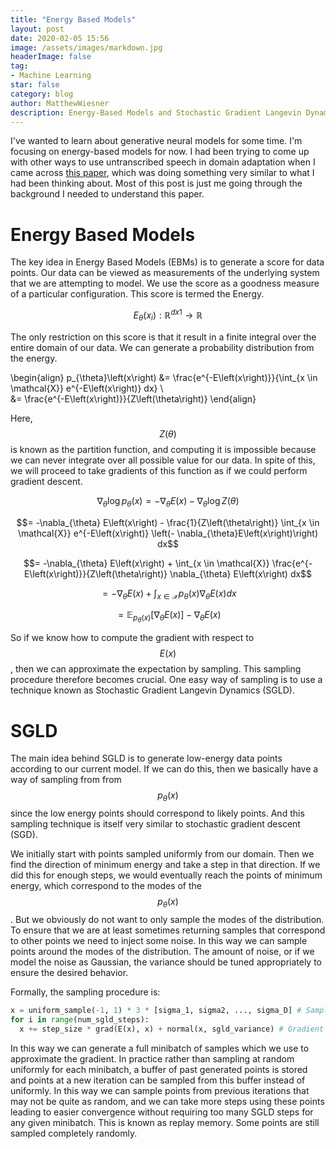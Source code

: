 ```yaml
---
title: "Energy Based Models"
layout: post
date: 2020-02-05 15:56
image: /assets/images/markdown.jpg
headerImage: false
tag:
- Machine Learning
star: false
category: blog
author: MatthewWiesner
description: Energy-Based Models and Stochastic Gradient Langevin Dynamics
---
```


I've wanted to learn about generative neural models for some time. I'm focusing on energy-based models for now. I had been trying to come up with
other ways to use untranscribed speech in domain adaptation when I came across [this paper](https://arxiv.org/pdf/1912.03263.pdf), which was
doing something very similar to what I had been thinking about. Most of this post is just me going through the background I needed to
understand this paper.


# Energy Based Models

The key idea in Energy Based Models (EBMs) is to generate a score for data points. Our data can be viewed as measurements of the underlying system
that we are attempting to model. We use the score as a goodness measure of a particular configuration. This score is termed the Energy. 

$$E_{\theta}\left(x_i\right) : \mathbb{R}^{d x 1} \to \mathbb{R}$$

The only restriction on this score is that it result in a finite integral over the entire domain of our data. We can generate a probability distribution
from the energy.

\begin{align}
p_{\theta}\left(x\right) &= \frac{e^{-E\left(x\right)}}{\int_{x \in \mathcal{X}} e^{-E\left(x\right)} dx} \\\
&= \frac{e^{-E\left(x\right)}}{Z\left(\theta\right)}
\end{align}

Here, $$Z\left(\theta\right)$$ is known as the partition function, and computing it is impossible because we can never integrate over all possible value
for our data. In spite of this, we will proceed to take gradients of this function as if we could perform gradient descent.

$$\nabla_{\theta} \log{p_{\theta}\left(x\right)} = -\nabla_{\theta} E\left(x\right) - \nabla_{\theta} \log{Z\left(\theta\right)} $$

$$= -\nabla_{\theta} E\left(x\right) - \frac{1}{Z\left(\theta\right)} \int_{x \in \mathcal{X}} e^{-E\left(x\right)} \left(- \nabla_{\theta}E\left(x\right)\right) dx$$

$$= -\nabla_{\theta} E\left(x\right) + \int_{x \in \mathcal{X}} \frac{e^{-E\left(x\right)}}{Z\left(\theta\right)} \nabla_{\theta} E\left(x\right) dx$$

$$= -\nabla_{\theta} E\left(x\right) + \int_{x \in \mathcal{X}} p_{\theta}\left(x\right) \nabla_{\theta} E\left(x\right) dx$$

$$= \mathbb{E}_{p_{\theta}\left(x\right)} \left[\nabla_{\theta}E\left(x\right)\right] - \nabla_{\theta} E\left(x\right) $$

So if we know how to compute the gradient with respect to $$E\left(x\right)$$, then we can approximate the expectation by sampling.
This sampling procedure therefore becomes crucial. One easy way of sampling is to use a technique known as Stochastic Gradient Langevin Dynamics (SGLD).

# SGLD

The main idea behind SGLD is to generate low-energy data points according to our current model. If we can do this, then we basically have a way of
sampling from from $$p_{\theta}\left(x\right)$$ since the low energy points should correspond to likely points. And this sampling technique is itself very
similar to stochastic gradient descent (SGD).

We initially start with points sampled uniformly from our domain. Then we find the direction of minimum energy and take a step in that direction.
If we did this for enough steps, we would eventually reach the points of minimum energy, which correspond to the modes of the $$p_{\theta}\left(x\right)$$.
But we obviously do not want to only sample the modes of the distribution. To ensure that we are at least sometimes returning samples that correspond to other points
we need to inject some noise. In this way we can sample points around the modes of the distribution. The amount of noise, 
or if we model the noise as Gaussian, the variance should be tuned appropriately to ensure the desired behavior.

Formally, the sampling procedure is:

```python
x = uniform_sample(-1, 1) * 3 * [sigma_1, sigma2, ..., sigma_D] # Sample uniformly from the inout domain (approximated by 3 standard devations per dimension)
for i in range(num_sgld_steps):
  x += step_size * grad(E(x), x) + normal(x, sgld_variance) # Gradient of the energy E with respect to x
```

In this way we can generate a full minibatch of samples which we use to approximate the gradient. In practice rather than sampling at random uniformly
for each minibatch, a buffer of past generated points is stored and points at a new iteration can be sampled from this buffer instead of uniformly.
In this way we can sample points from previous iterations that may not be quite as random, and we can take more steps using these points leading to 
easier convergence without requiring too many SGLD steps for any given minibatch. This is known as replay memory. Some points are still sampled completely
randomly. 
